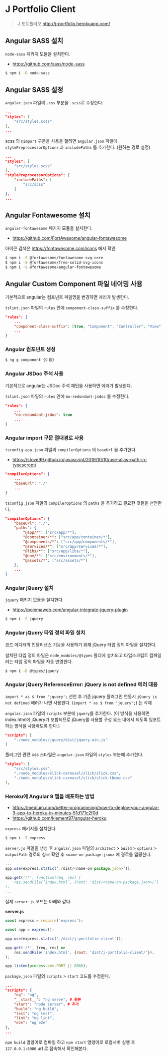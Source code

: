 # J Portfolio Client
> J 포트폴리오 <http://j-portfolio.herokuapp.com/>

## Angular SASS 설치
`node-sass` 패키지 모듈을 설치한다.
- <https://github.com/sass/node-sass>
``` bash
$ npm i -D node-sass
```

## Angular SASS 설정
`angular.json` 파일의 `.css` 부분을 `.scss`로 수정한다.
``` json
...
"styles": [
    "src/styles.scss"
],
...
```

scss 의 `@import` 구문을 사용을 할려면 `angular.json` 파일에 `stylePreprocessorOptions` 과 `includePaths` 를 추가한다. (원하는 경로 설정)
``` json
...
"styles": [
    "src/styles.scss"
],
"stylePreprocessorOptions": {
    "includePaths": [
        "src/scss"
    ]
},
...
```

## Angular Fontawesome 설치
`angular-fontawesome` 패키지 모듈을 설치한다.
- <https://github.com/FortAwesome/angular-fontawesome>

아이콘 검색은 <https://fontawesome.com/icons> 에서 확인
``` bash
$ npm i -S @fortawesome/fontawesome-svg-core
$ npm i -S @fortawesome/free-solid-svg-icons
$ npm i -S @fortawesome/angular-fontawesome
```

## Angular Custom Component 파일 네이밍 사용
기본적으로 angular는 컴포넌트 파일명을 변경하면 에러가 발생한다.

`tslint.json` 파일의 `rules` 안에 `component-class-suffix` 를 수정한다.
``` json
"rules": {
    ...
    "component-class-suffix": [true, "Component", "Controller", "View"],
    ...
}
```

### Angular 컴포넌트 생성
``` bash
$ ng g component {이름}
```

### Angular JSDoc 주석 사용
기본적으로 angular는 JSDoc 주석 패턴을 사용하면 에러가 발생한다.

`tslint.json` 파일의 `rules` 안에 `no-redundant-jsdoc` 를 수정한다.
``` json
"rules": {
    ...
    "no-redundant-jsdoc": true
    ...
}
```

### Angular import 구문 절대경로 사용
`tsconfig.app.json` 파일의 `compilerOptions` 의 `baseUrl` 을 추가한다.

- <https://stove99.github.io/javascript/2019/10/10/use-alias-path-in-typescropt/>
``` json
"compilerOptions": {
    ...
    "baseUrl": "./"
    ...
}
```

`tsconfig.json` 파일의 `compilerOptions` 의 `paths` 을 추가하고 필요한 것들을 선언한다.
``` json
"compilerOptions": {
    "baseUrl": "./",
    "paths": {
        "@app/*": ["src/app/*"],
        "@container/*": ["src/app/container/*"],
        "@components/*": ["src/app/components/*"],
        "@services/*": ["src/app/services/*"],
        "@libs/*": ["src/app/libs/*"],
        "@env/*": ["src/environments/*"],
        "@assets/*": ["src/assets/*"]
    },
    ...
}
```

### Angular jQuery 설치
`jquery` 패키지 모듈을 설치한다.
- <https://poiemaweb.com/angular-integrate-jquery-plugin>
``` bash
$ npm i -S jquery
```

### Angular jQuery 타입 정의 파일 설치
코드 에디터의 인텔리센스 기능을 사용하기 위해 jQuery 타입 정의 파일을 설치한다.

설치된 타입 정의 파일은 `node_modules/@types` 폴더에 설치되고 타입스크립트 컴파일러는 타입 정의 파일을 자동 반영한다.
``` bash
$ npm i -D @types/jquery
```

### Angular jQuery ReferenceError: jQuery is not defined 에러 대응
`import * as $ from 'jquery';` 선언 후 기존 jquery 플러그인 연동시 `jQuery is not defined` 에러가 나면 사용한다.
(`import * as $ from 'jquery';`) 는 삭제

`angular.json` 파일의 `scripts` 부분에 `jquery`를 추가한다.
(이 방식을 사용하면 index.html에 jQuery가 포함되므로 jQuery를 사용할 구성 요소 내에서 되도록 임포트하는 방식을 사용하도록 한다.)
``` json
"scripts": [
    "./node_modules/jquery/dist/jquery.min.js"
]
```

플러그인 관련 css 스타일은 `angular.json` 파일의 `styles` 부분에 추가한다.
``` json
"styles": [
    "src/styles.css",
    "./node_modules/slick-carousel/slick/slick.css",
    "./node_modules/slick-carousel/slick/slick-theme.css"
],
```

### Heroku에 Angular 9 앱을 배포하는 방법
- <https://medium.com/better-programming/how-to-deploy-your-angular-9-app-to-heroku-in-minutes-51d171c2f0d>
- <https://github.com/klement97/angular-heroku>

`express` 패키지를 설치한다.
``` bash
$ npm i -S express
```

`server.js` 파일을 생성 후 `angular.json` 파일의 `architect` > `build` > `options` > `outputPath` 경로의 싱크 확인 후 `<name-on-package.json>` 에 경로를 맵핑한다.
``` javascript
...
app.use(express.static(’./dist/<name-on-package.json>’));

app.get(’/*’, function(req, res) {
    res.sendFile(’index.html’, {root: 'dist/<name-on-package.json>/’}
);
...
```

실제 `server.js` 코드는 아래와 같다.

**server.js**
``` javascript
const express = require('express');

const app = express();

app.use(express.static('./dist/j-portfolio-client'));

app.get('/*', (req, res) =>
    res.sendFile('index.html', {root: 'dist/j-portfolio-client/'}),
);

app.listen(process.env.PORT || 8080);
```

`package.json` 파일의 `scripts` > `start` 코드를 수정한다.
``` json
...
"scripts": {
    "ng": "ng",
    "__start__": "ng serve", # 원본
    "start": "node server", # 추가
    "build": "ng build",
    "test": "ng test",
    "lint": "ng lint",
    "e2e": "ng e2e"
},
...
```

`npm build` 명령어로 컴파일 하고 `npm start` 명령어로 로컬서버 실행 후 `127.0.0.1:8080` url 로 접속해서 확인해본다.
